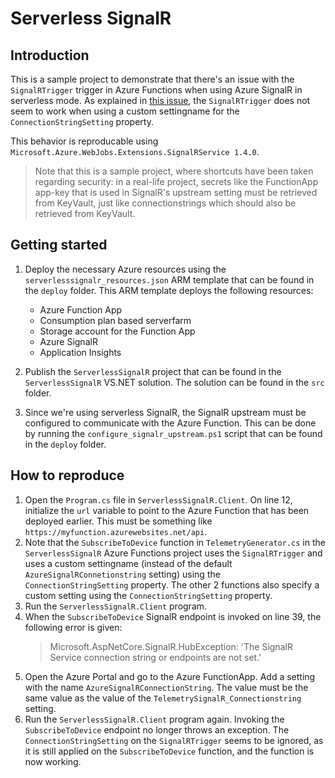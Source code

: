 # Serverless SignalR

## Introduction

This is a sample project to demonstrate that there's an issue with the `SignalRTrigger` trigger in Azure Functions when using Azure SignalR in serverless mode.
As explained in [this issue](https://github.com/Azure/azure-functions-signalrservice-extension/issues/207), the `SignalRTrigger` does not seem to work when using a custom settingname for the `ConnectionStringSetting` property.

This behavior is reproducable using `Microsoft.Azure.WebJobs.Extensions.SignalRService 1.4.0`.

> Note that this is a sample project, where shortcuts have been taken regarding security:  in a real-life project, secrets like the FunctionApp app-key that is used in SignalR's upstream setting must be retrieved from KeyVault, just like connectionstrings which should also be retrieved from KeyVault.

## Getting started

1. Deploy the necessary Azure resources using the `serverlesssignalr_resources.json` ARM template that can be found in the `deploy` folder.  This ARM template deploys the following resources:
   - Azure Function App
   - Consumption plan based serverfarm 
   - Storage account for the Function App
   - Azure SignalR 
   - Application Insights

2. Publish the `ServerlessSignalR` project that can be found in the `ServerlessSignalR` VS.NET solution.  The solution can be found in the `src` folder.

3. Since we're using serverless SignalR, the SignalR upstream must be configured to communicate with the Azure Function.  This can be done by running the `configure_signalr_upstream.ps1` script that can be found in the `deploy` folder.  

## How to reproduce

1. Open the `Program.cs` file in `ServerlessSignalR.Client`.  On line 12, initialize the `url` variable to point to the Azure Function that has been deployed earlier.  This must be something like `https://myfunction.azurewebsites.net/api`.
2. Note that the `SubscribeToDevice` function in `TelemetryGenerator.cs` in the `ServerlessSignalR` Azure Functions project uses the `SignalRTrigger` and uses a custom settingname (instead of the default `AzureSignalRConnetionstring` setting) using the `ConnectionStringSetting` property.  The other 2 functions also specify a custom setting using the `ConnectionStringSetting` property.
3. Run the `ServerlessSignalR.Client` program.
4. When the `SubscribeToDevice` SignalR endpoint is invoked on line 39, the following error is given:
   > Microsoft.AspNetCore.SignalR.HubException: 'The SignalR Service connection string or endpoints are not set.'
5. Open the Azure Portal and go to the Azure FunctionApp.  Add a setting with the name `AzureSignalRConnectionString`.  The value must be the same value as the value of the `TelemetrySignalR_Connectionstring` setting.
6. Run the `ServerlessSignalR.Client` program again.  Invoking the `SubscribeToDevice` endpoint no longer throws an exception.  The `ConnectionStringSetting` on the `SignalRTrigger` seems to be ignored, as it is still applied on the  `SubscribeToDevice` function, and the function is now working.

